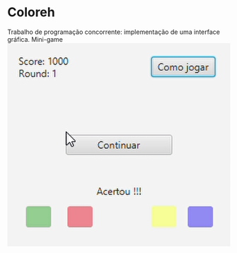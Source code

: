 # Coloreh
Trabalho de programação concorrente: implementação de uma interface gráfica. Mini-game
![CLH](src/com/nathan/res/img/clh.gif)
